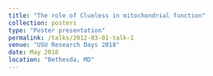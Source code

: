 ```yaml
---
title: "The role of Clueless in mitochondrial function"
collection: posters
type: "Poster presentation"
permalink: /talks/2012-03-01-talk-1
venue: "USU Research Days 2018"
date: May 2018
location: "Bethesda, MD"
---
```

